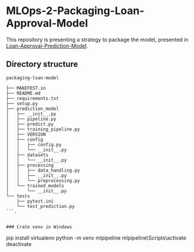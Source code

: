 # MLOps-2-Packaging-Loan-Approval-Model
This repository is presenting a strategy to package the model, presented in [Loan-Approval-Prediction-Model](https://github.com/asadhanif3188/MLOps-1-Loan-Approval-Prediction-Model).

## Directory structure

```
packaging-loan-model

├── MANIFEST.in
├── README.md
├── requirements.txt
├── setup.py
├── prediction_model
│   ├── __init__.py
│   ├── pipeline.py
│   ├── predict.py
│   ├── training_pipeline.py
│   ├── VERSION
│   ├── config
│   │   ├── config.py
│   │   └── __init__.py
│   ├── datasets
│   │   └── __init__.py
│   ├── processing
│   │   ├── data_handling.py
│   │   ├── __init__.py
│   │   └── preprocessing.py
│   └── trained_models
│       └── __init__.py
└── tests
    ├── pytest.ini
    └── test_prediction.py
```.


### Crate venv in Windows 

```
pip install virtualenv 
python -m venv mlpipeline
mlpipeline\Scripts\activate
deactivate
```